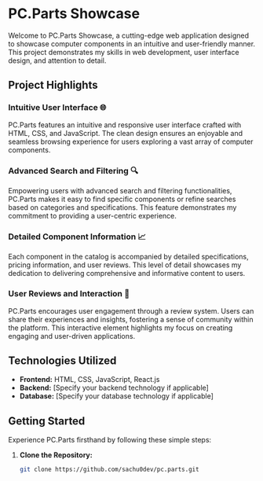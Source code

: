 # PC.Parts Showcase

Welcome to PC.Parts Showcase, a cutting-edge web application designed to showcase computer components in an intuitive and user-friendly manner. This project demonstrates my skills in web development, user interface design, and attention to detail.

## Project Highlights

### Intuitive User Interface 🌐

PC.Parts features an intuitive and responsive user interface crafted with HTML, CSS, and JavaScript. The clean design ensures an enjoyable and seamless browsing experience for users exploring a vast array of computer components.

### Advanced Search and Filtering 🔍

Empowering users with advanced search and filtering functionalities, PC.Parts makes it easy to find specific components or refine searches based on categories and specifications. This feature demonstrates my commitment to providing a user-centric experience.

### Detailed Component Information 📈

Each component in the catalog is accompanied by detailed specifications, pricing information, and user reviews. This level of detail showcases my dedication to delivering comprehensive and informative content to users.

### User Reviews and Interaction 💬

PC.Parts encourages user engagement through a review system. Users can share their experiences and insights, fostering a sense of community within the platform. This interactive element highlights my focus on creating engaging and user-driven applications.

## Technologies Utilized

- **Frontend:** HTML, CSS, JavaScript, React.js
- **Backend:** [Specify your backend technology if applicable]
- **Database:** [Specify your database technology if applicable]

## Getting Started

Experience PC.Parts firsthand by following these simple steps:

1. **Clone the Repository:**
   ```bash
   git clone https://github.com/sachu0dev/pc.parts.git
